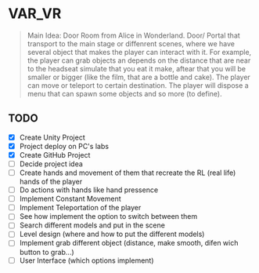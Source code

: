 # VAR_VR
> Main Idea: Door Room from Alice in Wonderland.
 Door/ Portal that transport to the main stage or diffenrent scenes, where we have several object that makes the player can interact with it. For example, the player can grab objects an depends on the distance that are near to the headseat simulate that you eat it make, aftear that you will be smaller or bigger (like the film, that are a bottle and cake).
The player can move or teleport to certain destination.
The player will dispose a menu that can spawn some objects and so more (to define).
## TODO
- [x] Create Unity Project
- [x] Project deploy on PC's labs
- [x] Create GitHub Project
- [ ] Decide project idea
- [ ] Create hands and movement of them that recreate the RL (real life) hands of the player
- [ ] Do actions with hands like hand pressence
- [ ] Implement Constant Movement
- [ ] Implement Teleportation of the player
- [ ] See how implement the option to switch between them
- [ ] Search different models and put in the scene
- [ ] Level design (where and how to put the different models)
- [ ] Implement grab different object (distance, make smooth, difen wich button to grab...)
- [ ] User Interface (which options implement)
